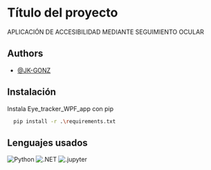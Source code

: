 
# Título del proyecto

APLICACIÓN DE ACCESIBILIDAD MEDIANTE SEGUIMIENTO OCULAR
## Authors

- [@JK-GONZ](https://www.github.com/JK-GONZ)


## Instalación

Instala Eye_tracker_WPF_app con pip

```bash
  pip install -r .\requirements.txt
```
    
## Lenguajes usados

![Python](https://img.shields.io/badge/python-3670A0?style=for-the-badge&logo=python&logoColor=ffdd54) ![.NET](https://img.shields.io/badge/.net-3670A0?style=for-the-badge&logo=.net&logoColor=FFFFFF&color=512BD4) ![.jupyter](https://img.shields.io/badge/jupyter-3670A0?style=for-the-badge&logo=jupyter&logoColor=FFFFFF&color=F37626)

